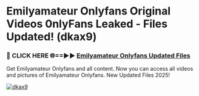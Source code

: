 # Emilyamateur Onlyfans Original Videos 0nlyFans Leaked - Files Updated! (dkax9)

<h3>🔴 CLICK HERE 🌐==►► <a href="https://tinyurl.com/ehrbuxhb" rel="nofollow">Emilyamateur Onlyfans Updated Files</a></h3>

Get Emilyamateur Onlyfans and all content. Now you can access all videos and pictures of Emilyamateur Onlyfans. New Updated Files 2025!

[![dkax9](https://i.imgur.com/lVYEuWS.gif)](https://tinyurl.com/ehrbuxhb)
